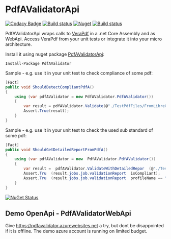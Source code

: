 # PdfAValidatorApi

[![Codacy Badge](https://api.codacy.com/project/badge/Grade/30d54e6caa344b12b27f0d725cac52d9)](https://app.codacy.com/app/stesee/PdfAValidatorApi?utm_source=github.com&utm_medium=referral&utm_content=Codeuctivity/PdfAValidatorApi&utm_campaign=Badge_Grade_Settings)
[![Build status](https://ci.appveyor.com/api/projects/status/hwa0obfdvoxy9wkw?svg=true)](https://ci.appveyor.com/project/stesee/pdfavalidatorapi) [![Nuget](https://img.shields.io/nuget/v/PdfaValidator.svg)](https://www.nuget.org/packages/PdfAValidator/)
[![Build status](https://codeuctivity.visualstudio.com/PdfAValidatorApi/_apis/build/status/PdfAValidator%20-%20CI)](https://codeuctivity.visualstudio.com/PdfAValidatorApi/_build/latest?definitionId=1)

PdfAValidatorApi wraps calls to [VeraPdf](http://www.preforma-project.eu/pdfa-conformance-checker.html) in a .net Core Assembly and as WebApi. Access VeraPdf from your unit tests or integrate it into your micro architecture.

Install it using nuget package [PdfAValidatorApi](https://www.nuget.org/packages/PdfAValidator/):

    Install-Package PdfAValidator

Sample - e.g. use it in your unit test to check compliance of some pdf:

  ```C#
  [Fact]
  public void ShouldDetectCompliantPdfA()
  {
      using (var pdfAValidator = new PdfAValidator.PdfAValidator())
      {
          var result = pdfAValidator.Validate(@"./TestPdfFiles/FromLibreOffice.pdf");
          Assert.True(result);
      }
  }
  ```

Sample - e.g. use it in your unit test to check the used sub standard of some pdf:

  ```C#
  [Fact]
  public void ShouldGetDetailedReportFromPdfA()
  {
      using (var pdfAValidator = new  PdfAValidator.PdfAValidator())
      {
          var result =  pdfAValidator.ValidateWithDetailedRepor  (@"./TestPdfFileFromLibreOffice.pdf");
          Assert.Tru  (result.jobs.job.validationReport  isCompliant);
          Assert.Tru  (result.jobs.job.validationReport  profileName == "PDF/A-1A validation  profile");
      }
  }
  ```

[![NuGet Status](http://nugetstatus.com/PdfAValidator.png)](http://nugetstatus.com/packages/PdfAValidator)

## Demo OpenApi - PdfAValidatorWebApi

Give <https://pdfavalidator.azurewebsites.net> a try, but dont be disappointed if it is offline. The demo azure account is running on limited budget.
